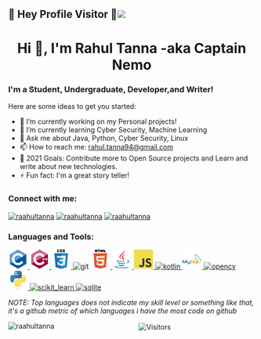 ## :rainbow: Hey Profile Visitor :eyes:<img src="https://raw.githubusercontent.com/iampavangandhi/iampavangandhi/master/gifs/Hi.gif" width="30px">

<h1 align="center">Hi 👋, I'm Rahul Tanna -aka Captain Nemo</h1>

### I'm a Student, Undergraduate, Developer,and Writer!

<!--
**raahultanna/raahultanna** is a ✨ _special_ ✨ repository because its `README.md` (this file) appears on your GitHub profile. -->

Here are some ideas to get you started:

- 🔭 I’m currently working on my Personal projects!
- 🌱 I’m currently learning Cyber Security, Machine Learning
- 💬 Ask me about Java, Python, Cyber Security, Linux
- 📫 How to reach me: rahul.tanna94@gmail.com
- 🥅 2021 Goals: Contribute more to Open Source projects and Learn and write about new technologies.
- ⚡ Fun fact: I'm a great story teller!


<h3 align="left">Connect with me:</h3>
<p align="left"> <a href="https://www.linkedin.com/in/rahultanna/" target="blank"><img align="center" src="https://cdn.jsdelivr.net/npm/simple-icons@3.0.1/icons/linkedin.svg" alt="raahultanna" height="30" width="40" /></a> <a href="https://twitter.com/Raahultanna" target="blank"><img align="center" src="https://cdn.jsdelivr.net/npm/simple-icons@3.0.1/icons/twitter.svg" alt="raahultanna" height="30" width="40" /></a> <a href="https://www.instagram.com/raaahul.tanna" target="blank"><img align="center" src="https://cdn.jsdelivr.net/npm/simple-icons@3.0.1/icons/instagram.svg" alt="raahultanna" height="30" width="40" /></a>
</p>

<h3 align="left">Languages and Tools:</h3>
<p align="left"> <a href="https://www.cprogramming.com/" target="_blank"> <img src="https://raw.githubusercontent.com/devicons/devicon/master/icons/c/c-original.svg" alt="c" width="40" height="40"/> </a> <a href="https://www.w3schools.com/cpp/" target="_blank"> <img src="https://raw.githubusercontent.com/devicons/devicon/master/icons/cplusplus/cplusplus-original.svg" alt="cplusplus" width="40" height="40"/> </a> <a href="https://www.w3schools.com/css/" target="_blank"> <img src="https://raw.githubusercontent.com/devicons/devicon/master/icons/css3/css3-original-wordmark.svg" alt="css3" width="40" height="40"/> </a> <img src="https://www.vectorlogo.zone/logos/git-scm/git-scm-icon.svg" alt="git" width="40" height="40"/> </a> <a href="https://grafana.com" target="_blank"> <a href="https://www.w3.org/html/" target="_blank"> <img src="https://raw.githubusercontent.com/devicons/devicon/master/icons/html5/html5-original-wordmark.svg" alt="html5" width="40" height="40"/> </a> <a href="https://www.java.com" target="_blank"> <img src="https://raw.githubusercontent.com/devicons/devicon/master/icons/java/java-original.svg" alt="java" width="40" height="40"/> </a> <a href="https://developer.mozilla.org/en-US/docs/Web/JavaScript" target="_blank"> <img src="https://raw.githubusercontent.com/devicons/devicon/master/icons/javascript/javascript-original.svg" alt="javascript" width="40" height="40"/> </a> <a href="https://kotlinlang.org" target="_blank"> <img src="https://www.vectorlogo.zone/logos/kotlinlang/kotlinlang-icon.svg" alt="kotlin" width="40" height="40"/> </a> <a href="https://www.mysql.com/" target="_blank"> <img src="https://raw.githubusercontent.com/devicons/devicon/master/icons/mysql/mysql-original-wordmark.svg" alt="mysql" width="40" height="40"/> </a> <a href="https://opencv.org/" target="_blank"> <img src="https://www.vectorlogo.zone/logos/opencv/opencv-icon.svg" alt="opencv" width="40" height="40"/> </a> <a href="https://www.python.org" target="_blank"> <img src="https://raw.githubusercontent.com/devicons/devicon/master/icons/python/python-original.svg" alt="python" width="40" height="40"/> </a> <a href="https://scikit-learn.org/" target="_blank"> <img src="https://upload.wikimedia.org/wikipedia/commons/0/05/Scikit_learn_logo_small.svg" alt="scikit_learn" width="40" height="40"/> </a> <a href="https://www.sqlite.org/" target="_blank"> <img src="https://www.vectorlogo.zone/logos/sqlite/sqlite-icon.svg" alt="sqlite" width="40" height="40"/> </a> </p>
  
_NOTE: Top languages does not indicate my skill level or something like that, it's a github metric of which languages i have the most code on github_

<p><img align="left" src="https://github-readme-stats.vercel.app/api?username=raahultanna&show_icons=true&locale=en" alt="raahultanna" /></p>


<p align=center>                           
  <img align=center  src="https://visitor-badge.laobi.icu/badge?page_id=raahultanna.raahultanna" alt="Visitors">                     
</p> 
</p>
